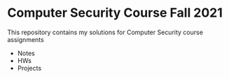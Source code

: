 # Computer Security Course Fall 2021
This repository contains my solutions for Computer Security course assignments
* Notes
* HWs
* Projects
